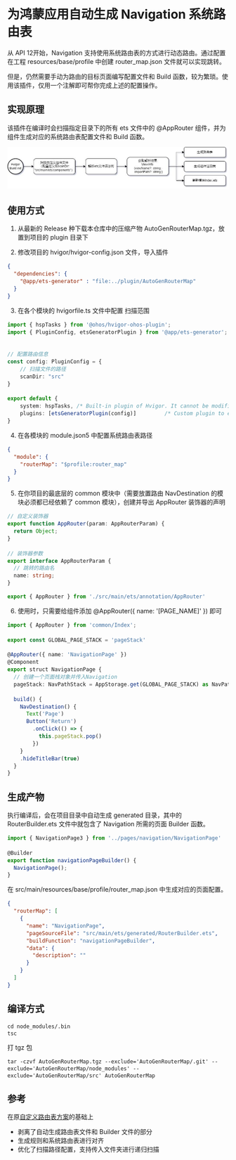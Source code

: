 # 为鸿蒙应用自动生成 Navigation 系统路由表

从 API 12开始，Navigation 支持使用系统路由表的方式进行动态路由。通过配置在工程 resources/base/profile 中创建 router_map.json 文件就可以实现跳转。

但是，仍然需要手动为路由的目标页面编写配置文件和 Build 函数，较为繁琐。使用该插件，仅用一个注解即可帮你完成上述的配置操作。

## 实现原理

该插件在编译时会扫描指定目录下的所有 ets 文件中的 @AppRouter 组件，并为组件生成对应的系统路由表配置文件和 Build 函数。

![image](image.png)

## 使用方式

1. 从最新的 Release 种下载本仓库中的压缩产物 AutoGenRouterMap.tgz，放置到项目的 plugin 目录下

2. 修改项目的 hvigor/hvigor-config.json 文件，导入插件

```json
{
  "dependencies": {
    "@app/ets-generator" : "file:../plugin/AutoGenRouterMap"
  }
}
```

3. 在各个模块的 hvigorfile.ts 文件中配置 扫描范围

```typescript
import { hspTasks } from '@ohos/hvigor-ohos-plugin';
import { PluginConfig, etsGeneratorPlugin } from '@app/ets-generator';


// 配置路由信息
const config: PluginConfig = {
    // 扫描文件的路径
    scanDir: "src"
}

export default {
    system: hspTasks, /* Built-in plugin of Hvigor. It cannot be modified. */
    plugins: [etsGeneratorPlugin(config)]         /* Custom plugin to extend the functionality of Hvigor. */
}
```

4. 在各模块的 module.json5 中配置系统路由表路径

```json
{
  "module": {
    "routerMap": "$profile:router_map"
  }
}
```

5. 在你项目的最底层的 common 模块中（需要放置路由 NavDestination 的模块必须都已经依赖了 common 模块），创建并导出 AppRouter 装饰器的声明

```typescript
// 自定义装饰器
export function AppRouter(param: AppRouterParam) {
  return Object;
}

// 装饰器参数
export interface AppRouterParam {
  // 跳转的路由名
  name: string;
}
```

```typescript
export { AppRouter } from './src/main/ets/annotation/AppRouter'
```

6. 使用时，只需要给组件添加 @AppRouter({ name: '[PAGE_NAME]' }) 即可

```typescript
import { AppRouter } from 'common/Index';

export const GLOBAL_PAGE_STACK = 'pageStack'

@AppRouter({ name: 'NavigationPage' })
@Component
export struct NavigationPage {
  // 创建一个页面栈对象并传入Navigation
  pageStack: NavPathStack = AppStorage.get(GLOBAL_PAGE_STACK) as NavPathStack

  build() {
    NavDestination() {
      Text('Page')
      Button('Return')
        .onClick(() => {
          this.pageStack.pop()
        })
    }
    .hideTitleBar(true)
  }
}
```

## 生成产物

执行编译后，会在项目目录中自动生成 generated 目录，其中的 RouterBuilder.ets 文件中就包含了 Navigation 所需的页面 Builder 函数。

```typescript
import { NavigationPage3 } from '../pages/navigation/NavigationPage'

@Builder
export function navigationPageBuilder() {
  NavigationPage();
}
```

在 src/main/resources/base/profile/router_map.json 中生成对应的页面配置。

```json
{
  "routerMap": [
    {
      "name": "NavigationPage",
      "pageSourceFile": "src/main/ets/generated/RouterBuilder.ets",
      "buildFunction": "navigationPageBuilder",
      "data": {
        "description": ""
      }
    }
  ]
}
```

## 编译方式

```shell
cd node_modules/.bin
tsc
```

打 tgz 包

```shell
tar -czvf AutoGenRouterMap.tgz --exclude='AutoGenRouterMap/.git' --exclude='AutoGenRouterMap/node_modules' --exclude='AutoGenRouterMap/src' AutoGenRouterMap
```

## 参考

在原[自定义路由表方案](https://gitee.com/harmonyos-cases/cases/tree/master/CommonAppDevelopment/common/routermodule)的基础上

- 剥离了自动生成路由表文件和 Builder 文件的部分
- 生成规则和系统路由表进行对齐
- 优化了扫描路径配置，支持传入文件夹进行递归扫描

